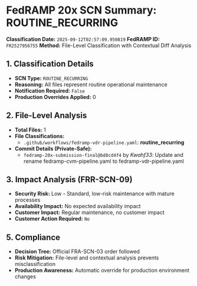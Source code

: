 # FedRAMP 20x SCN Summary: ROUTINE_RECURRING

**Classification Date:** `2025-09-12T02:57:09.950819`
**FedRAMP ID:** `FR2527956755`
**Method:** File-Level Classification with Contextual Diff Analysis

## 1. Classification Details

- **SCN Type:** `ROUTINE_RECURRING`
- **Reasoning:** All files represent routine operational maintenance
- **Notification Required:** `False`
- **Production Overrides Applied:** 0

## 2. File-Level Analysis

- **Total Files:** 1
- **File Classifications:**
  - `.github/workflows/fedramp-vdr-pipeline.yaml`: **routine_recurring**
- **Commit Details (Private-Safe):**
  - `fedramp-20x-submission-final@bd8cd4f4` by *Kwahf33*: Update and rename fedramp-cvm-pipeline.yaml to fedramp-vdr-pipeline.yaml

## 3. Impact Analysis (FRR-SCN-09)

- **Security Risk:** Low - Standard, low-risk maintenance with mature processes
- **Availability Impact:** No expected availability impact
- **Customer Impact:** Regular maintenance, no customer impact
- **Customer Action Required:** `No`

## 5. Compliance

- **Decision Tree:** Official FRA-SCN-03 order followed
- **Risk Mitigation:** File-level and contextual analysis prevents misclassification
- **Production Awareness:** Automatic override for production environment changes